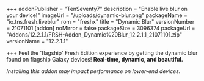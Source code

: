 +++
addonPublisher = "TenSeventy7"
description = "Enable live blur on your device!"
imageUrl = "/uploads/dynamic-blur.png"
packageName = "io.tns.fresh.liveblur"
rom = "freshx"
title = "Dynamic Blur"
versionNumber = 21071101
[addon]
noMirror = false
packageSize = 3096374
packageUrl = "Addons/12.2.1.1/FRSH-Addon_Dynamic%20Blur_12.2.1.1_21071101.zip"
versionName = "12.2.1.1"

+++
Feel the 'flagship' Fresh Edition experience by getting the dynamic blur found on flagship Galaxy devices! **Real-time, dynamic, and beautiful.**

_Installing this addon may impact performance on lower-end devices._